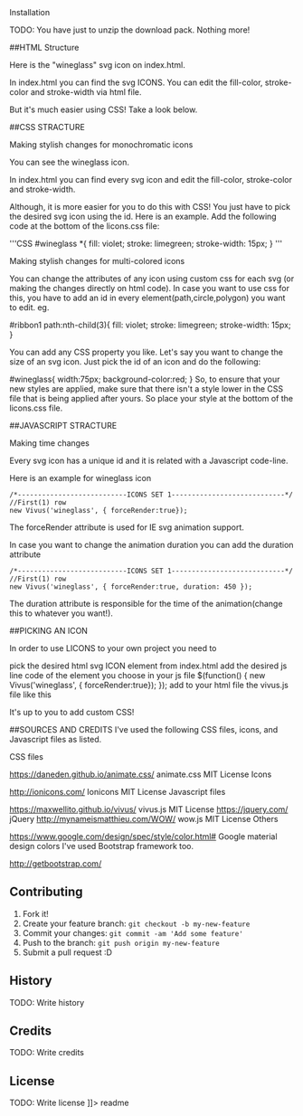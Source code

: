 <snippet>
  <content><![CDATA[
# LICONS
TODO: In this theme you will find 108 LICONS (Line Animated Icons). The theme is based on Google's material design colors.
There are 72 monochromatic Icons(6 dozens) and 36 multi-COLORED Icons(3 dozens). You can easily find them on each ICONS SET section.

## Installation
TODO: You have just to unzip the download pack. Nothing more!


##HTML Structure

Here is the "wineglass" svg icon on index.html.


In index.html you can find the svg ICONS. You can edit the fill-color, stroke-color and stroke-width via html file.

But it's much easier using CSS! Take a look below.


##CSS STRACTURE

Making stylish changes for monochromatic icons

You can see the wineglass icon.

In index.html you can find every svg icon and edit the fill-color, stroke-color and stroke-width.

Although, it is more easier for you to do this with CSS! You just have to pick the desired svg icon using the id. Here is an example. Add the following code at the bottom of the licons.css file:

'''CSS
 #wineglass *{
    fill: violet;
    stroke: limegreen;
    stroke-width: 15px;
}
'''

Making stylish changes for multi-colored icons

You can change the attributes of any icon using custom css for each svg (or making the changes directly on html code). In case you want to use css for this, you have to add an id in every element(path,circle,polygon) you want to edit. eg.

#ribbon1 path:nth-child(3){
    fill: violet;
    stroke: limegreen;
    stroke-width: 15px;
}
 

You can add any CSS property you like. Let's say you want to change the size of an svg icon. Just pick the id of an icon and do the following:

#wineglass{
    width:75px;
    background-color:red;
}
So, to ensure that your new styles are applied, make sure that there isn't a style lower in the CSS file that is being applied after yours. So place your style at the bottom of the licons.css file.

##JAVASCRIPT STRACTURE

Making time changes

Every svg icon has a unique id and it is related with a Javascript code-line.

Here is an example for wineglass icon

    /*---------------------------ICONS SET 1----------------------------*/
    //First(1) row
    new Vivus('wineglass', { forceRender:true});
The forceRender attribute is used for IE svg animation support.

In case you want to change the animation duration you can add the duration attribute

    /*---------------------------ICONS SET 1----------------------------*/
    //First(1) row
    new Vivus('wineglass', { forceRender:true, duration: 450 });
The duration attribute is responsible for the time of the animation(change this to whatever you want!).

##PICKING AN ICON

In order to use LICONS to your own project you need to

pick the desired html svg ICON element from index.html
add the desired js line code of the element you choose in your js file
$(function() {
new Vivus('wineglass', { forceRender:true});
});
add to your html file the vivus.js file like this
<script src="js/vivus.min.js"></script>
It's up to you to add custom CSS!

##SOURCES AND CREDITS
I've used the following CSS files, icons, and Javascript files as listed.

CSS files

https://daneden.github.io/animate.css/ animate.css MIT License
Icons 

http://ionicons.com/ Ionicons MIT License
Javascript files

https://maxwellito.github.io/vivus/ vivus.js MIT License
https://jquery.com/ jQuery
http://mynameismatthieu.com/WOW/ wow.js MIT License
Others

https://www.google.com/design/spec/style/color.html# Google material design colors
I've used Bootstrap framework too.

http://getbootstrap.com/
## Contributing
1. Fork it!
2. Create your feature branch: `git checkout -b my-new-feature`
3. Commit your changes: `git commit -am 'Add some feature'`
4. Push to the branch: `git push origin my-new-feature`
5. Submit a pull request :D
## History
TODO: Write history
## Credits
TODO: Write credits
## License
TODO: Write license
]]></content>
  <tabTrigger>readme</tabTrigger>
</snippet>
